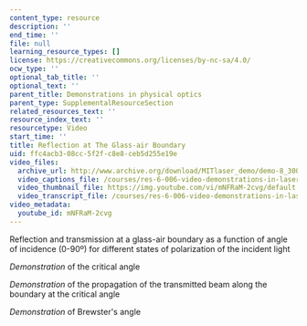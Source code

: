 ```yaml
---
content_type: resource
description: ''
end_time: ''
file: null
learning_resource_types: []
license: https://creativecommons.org/licenses/by-nc-sa/4.0/
ocw_type: ''
optional_tab_title: ''
optional_text: ''
parent_title: Demonstrations in physical optics
parent_type: SupplementalResourceSection
related_resources_text: ''
resource_index_text: ''
resourcetype: Video
start_time: ''
title: Reflection at The Glass-air Boundary
uid: ffc4acb3-08cc-5f2f-c8e8-ceb5d255e19e
video_files:
  archive_url: http://www.archive.org/download/MITlaser_demo/demo-8_300k.mp4
  video_captions_file: /courses/res-6-006-video-demonstrations-in-lasers-and-optics-spring-2008/e83d8f2c21e95d778bb08f8752f76af6_mNFRaM-2cvg.vtt
  video_thumbnail_file: https://img.youtube.com/vi/mNFRaM-2cvg/default.jpg
  video_transcript_file: /courses/res-6-006-video-demonstrations-in-lasers-and-optics-spring-2008/c874840b9feca024729d57c2bd359f4c_mNFRaM-2cvg.pdf
video_metadata:
  youtube_id: mNFRaM-2cvg
---
```


Reflection and transmission at a glass-air boundary as a function of angle of incidence (0-90º) for different states of polarization of the incident light

_Demonstration_ of the critical angle

_Demonstration_ of the propagation of the transmitted beam along the boundary at the critical angle

_Demonstration_ of Brewster's angle

